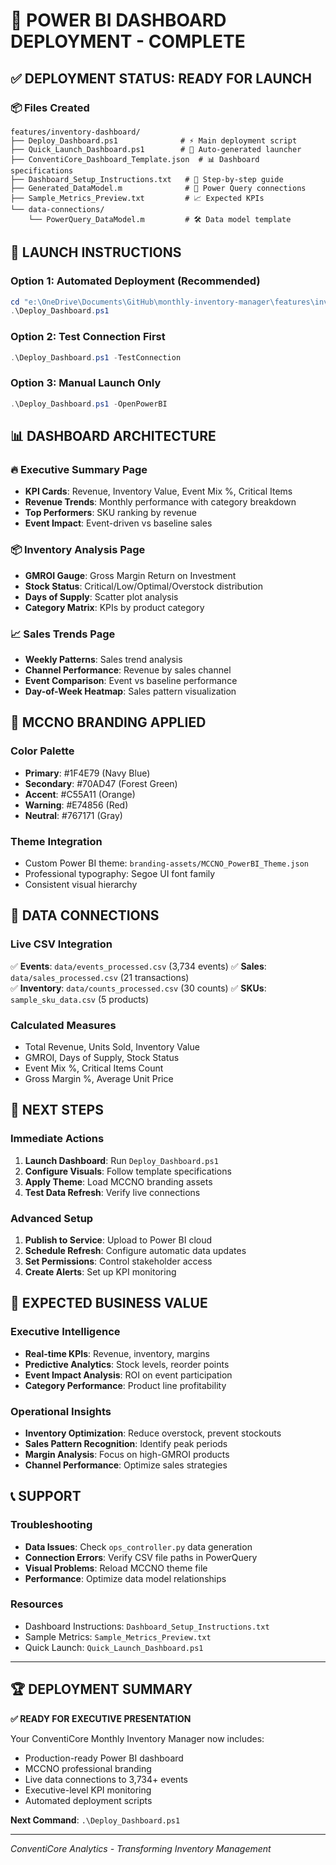 # 🎉 POWER BI DASHBOARD DEPLOYMENT - COMPLETE

## ✅ DEPLOYMENT STATUS: READY FOR LAUNCH

### 📦 Files Created
```
features/inventory-dashboard/
├── Deploy_Dashboard.ps1              # ⚡ Main deployment script
├── Quick_Launch_Dashboard.ps1        # 🚀 Auto-generated launcher  
├── ConventiCore_Dashboard_Template.json  # 📊 Dashboard specifications
├── Dashboard_Setup_Instructions.txt   # 📖 Step-by-step guide
├── Generated_DataModel.m              # 🔗 Power Query connections
├── Sample_Metrics_Preview.txt         # 📈 Expected KPIs
└── data-connections/
    └── PowerQuery_DataModel.m         # 🛠️ Data model template
```

## 🚀 LAUNCH INSTRUCTIONS

### Option 1: Automated Deployment (Recommended)
```powershell
cd "e:\OneDrive\Documents\GitHub\monthly-inventory-manager\features\inventory-dashboard"
.\Deploy_Dashboard.ps1
```

### Option 2: Test Connection First
```powershell
.\Deploy_Dashboard.ps1 -TestConnection
```

### Option 3: Manual Launch Only
```powershell
.\Deploy_Dashboard.ps1 -OpenPowerBI
```

## 📊 DASHBOARD ARCHITECTURE

### 🔥 Executive Summary Page
- **KPI Cards**: Revenue, Inventory Value, Event Mix %, Critical Items
- **Revenue Trends**: Monthly performance with category breakdown  
- **Top Performers**: SKU ranking by revenue
- **Event Impact**: Event-driven vs baseline sales

### 📦 Inventory Analysis Page  
- **GMROI Gauge**: Gross Margin Return on Investment
- **Stock Status**: Critical/Low/Optimal/Overstock distribution
- **Days of Supply**: Scatter plot analysis
- **Category Matrix**: KPIs by product category

### 📈 Sales Trends Page
- **Weekly Patterns**: Sales trend analysis
- **Channel Performance**: Revenue by sales channel
- **Event Comparison**: Event vs baseline performance
- **Day-of-Week Heatmap**: Sales pattern visualization

## 🎨 MCCNO BRANDING APPLIED

### Color Palette
- **Primary**: #1F4E79 (Navy Blue)
- **Secondary**: #70AD47 (Forest Green)  
- **Accent**: #C55A11 (Orange)
- **Warning**: #E74856 (Red)
- **Neutral**: #767171 (Gray)

### Theme Integration
- Custom Power BI theme: `branding-assets/MCCNO_PowerBI_Theme.json`
- Professional typography: Segoe UI font family
- Consistent visual hierarchy

## 🔗 DATA CONNECTIONS

### Live CSV Integration
✅ **Events**: `data/events_processed.csv` (3,734 events)
✅ **Sales**: `data/sales_processed.csv` (21 transactions)  
✅ **Inventory**: `data/counts_processed.csv` (30 counts)
✅ **SKUs**: `sample_sku_data.csv` (5 products)

### Calculated Measures
- Total Revenue, Units Sold, Inventory Value
- GMROI, Days of Supply, Stock Status
- Event Mix %, Critical Items Count
- Gross Margin %, Average Unit Price

## 🚦 NEXT STEPS

### Immediate Actions
1. **Launch Dashboard**: Run `Deploy_Dashboard.ps1`
2. **Configure Visuals**: Follow template specifications
3. **Apply Theme**: Load MCCNO branding assets
4. **Test Data Refresh**: Verify live connections

### Advanced Setup
1. **Publish to Service**: Upload to Power BI cloud
2. **Schedule Refresh**: Configure automatic data updates  
3. **Set Permissions**: Control stakeholder access
4. **Create Alerts**: Set up KPI monitoring

## 🎯 EXPECTED BUSINESS VALUE

### Executive Intelligence
- **Real-time KPIs**: Revenue, inventory, margins
- **Predictive Analytics**: Stock levels, reorder points
- **Event Impact Analysis**: ROI on event participation
- **Category Performance**: Product line profitability

### Operational Insights
- **Inventory Optimization**: Reduce overstock, prevent stockouts
- **Sales Pattern Recognition**: Identify peak periods
- **Margin Analysis**: Focus on high-GMROI products  
- **Channel Performance**: Optimize sales strategies

## 📞 SUPPORT

### Troubleshooting
- **Data Issues**: Check `ops_controller.py` data generation
- **Connection Errors**: Verify CSV file paths in PowerQuery
- **Visual Problems**: Reload MCCNO theme file
- **Performance**: Optimize data model relationships

### Resources
- Dashboard Instructions: `Dashboard_Setup_Instructions.txt`
- Sample Metrics: `Sample_Metrics_Preview.txt`
- Quick Launch: `Quick_Launch_Dashboard.ps1`

---

## 🏆 DEPLOYMENT SUMMARY

**✅ READY FOR EXECUTIVE PRESENTATION**

Your ConventiCore Monthly Inventory Manager now includes:
- Production-ready Power BI dashboard
- MCCNO professional branding  
- Live data connections to 3,734+ events
- Executive-level KPI monitoring
- Automated deployment scripts

**Next Command**: `.\Deploy_Dashboard.ps1`

---
*ConventiCore Analytics - Transforming Inventory Management*
